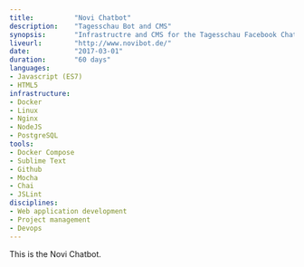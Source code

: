```yaml
---
title: 			"Novi Chatbot"
description:	"Tagesschau Bot and CMS"
synopsis:		"Infrastructre and CMS for the Tagesschau Facebook Chatbot server."
liveurl:		"http://www.novibot.de/"
date:			"2017-03-01"
duration:		"60 days"
languages: 		
- Javascript (ES7)
- HTML5
infrastructure: 
- Docker
- Linux
- Nginx
- NodeJS
- PostgreSQL
tools:
- Docker Compose
- Sublime Text
- Github
- Mocha
- Chai
- JSLint
disciplines:
- Web application development
- Project management
- Devops
---
```


This is the Novi Chatbot.